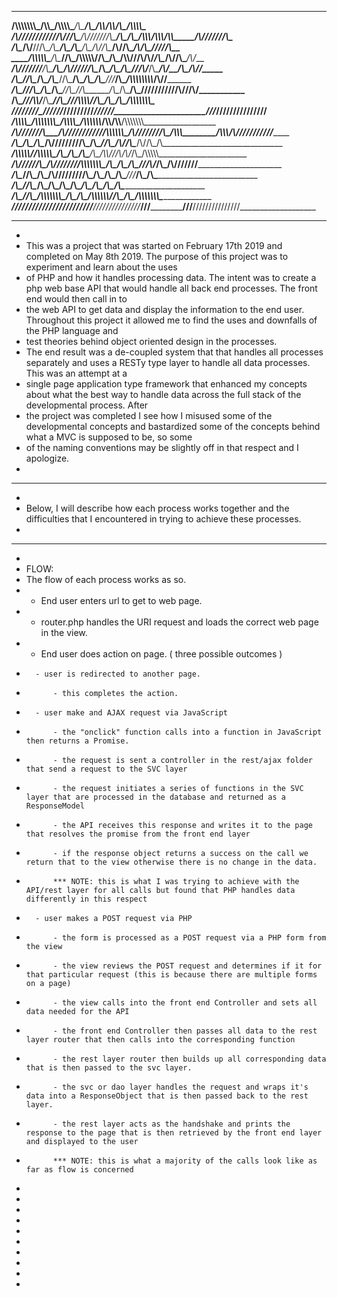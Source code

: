 **************************************************************************************************************************************************************************
__/\\\\\\\\\\\\\\\_______/\\\\\_________/\\\\\\\\\______/\\\________/\\\__/\\\\____________/\\\\______________________/\\\_______/\\\\\\\\\_____                     
__\/\\\///////////______/\\\///\\\_____/\\\///////\\\___\/\\\_______\/\\\_\/\\\\\\________/\\\\\\____________________/\\\\\_____/\\\///////\\\___                    
___\/\\\_______________/\\\/__\///\\\__\/\\\_____\/\\\___\/\\\_______\/\\\_\/\\\//\\\____/\\\//\\\__________________/\\\/\\\____\///______\//\\\__                   
____\/\\\\\\\\\\\______/\\\______\//\\\_\/\\\\\\\\\\\/____\/\\\_______\/\\\_\/\\\\///\\\/\\\/_\/\\\________________/\\\/\/\\\______________/\\\/___                  
_____\/\\\///////______\/\\\_______\/\\\_\/\\\//////\\\____\/\\\_______\/\\\_\/\\\__\///\\\/___\/\\\______________/\\\/__\/\\\___________/\\\//_____                 
______\/\\\_____________\//\\\______/\\\__\/\\\____\//\\\___\/\\\_______\/\\\_\/\\\____\///_____\/\\\____________/\\\\\\\\\\\\\\\\_____/\\\//________                
_______\/\\\______________\///\\\__/\\\____\/\\\_____\//\\\__\//\\\______/\\\__\/\\\_____________\/\\\___________\///////////\\\//____/\\\/___________               
________\/\\\________________\///\\\\\/_____\/\\\______\//\\\__\///\\\\\\\\\/___\/\\\_____________\/\\\_____________________\/\\\_____/\\\\\\\\\\\\\\\_              
_________\///___________________\/////_______\///________\///_____\/////////_____\///______________\///______________________\///_____\///////////////__             
 ________________________/\\\\\\\\\______/\\\\\\\\\\\\\\\_____/\\\\\\\\\_____/\\\\\\\\\\\\_____/\\\\____________/\\\\__/\\\\\\\\\\\\\\\__________________         
  ______________________/\\\///////\\\___\/\\\///////////____/\\\\\\\\\\\\\__\/\\\////////\\\__\/\\\\\\________/\\\\\\_\/\\\///////////___________________        
   _____________________\/\\\_____\/\\\___\/\\\______________/\\\/////////\\\_\/\\\______\//\\\_\/\\\//\\\____/\\\//\\\_\/\\\______________________________       
    _____________________\/\\\\\\\\\\\/____\/\\\\\\\\\\\_____\/\\\_______\/\\\_\/\\\_______\/\\\_\/\\\\///\\\/\\\/_\/\\\_\/\\\\\\\\\\\______________________      
     _____________________\/\\\//////\\\____\/\\\///////______\/\\\\\\\\\\\\\\\_\/\\\_______\/\\\_\/\\\__\///\\\/___\/\\\_\/\\\///////_______________________     
      _____________________\/\\\____\//\\\___\/\\\_____________\/\\\/////////\\\_\/\\\_______\/\\\_\/\\\____\///_____\/\\\_\/\\\______________________________    
       _____________________\/\\\_____\//\\\__\/\\\_____________\/\\\_______\/\\\_\/\\\_______/\\\__\/\\\_____________\/\\\_\/\\\______________________________   
        _____________________\/\\\______\//\\\_\/\\\\\\\\\\\\\\\_\/\\\_______\/\\\_\/\\\\\\\\\\\\/___\/\\\_____________\/\\\_\/\\\\\\\\\\\\\\\__________________  
         _____________________\///________\///__\///////////////__\///________\///__\////////////_____\///______________\///__\///////////////___________________

**************************************************************************************************************************************************************************
*
*   This was a project that was started on February 17th 2019 and completed on May 8th 2019. The purpose of this project was to experiment and learn about the uses
*   of PHP and how it handles processing data. The intent was to create a php web base API that would handle all back end processes. The front end would then call in to 
*   the web API to get data and display the information to the end user. Throughout this project it allowed me to find the uses and downfalls of the PHP language and 
*   test theories behind object oriented design in the processes.
*   The end result was a de-coupled system that that handles all processes separately and uses a RESTy type layer to handle all data processes. This was an attempt at a 
*   single page application type framework that enhanced my concepts about what the best way to handle data across the full stack of the developmental process. After
*   the project was completed I see how I misused some of the developmental concepts and bastardized some of the concepts behind what a MVC is supposed to be, so some
*   of the naming conventions may be slightly off in that respect and I apologize.
*
**************************************************************************************************************************************************************************
*
*   Below, I will describe how each process works together and the difficulties that I encountered in trying to achieve these processes.
*
**************************************************************************************************************************************************************************
*
*   FLOW:
*   The flow of each process works as so.
*   - End user enters url to get to web page.
*   - router.php handles the URI request and loads the correct web page in the view.
*   - End user does action on page. ( three possible outcomes )
*       - user is redirected to another page.
*           - this completes the action.            
*       - user make and AJAX request via JavaScript
*           - the "onclick" function calls into a function in JavaScript then returns a Promise.
*           - the request is sent a controller in the rest/ajax folder that send a request to the SVC layer
*           - the request initiates a series of functions in the SVC layer that are processed in the database and returned as a ResponseModel
*           - the API receives this response and writes it to the page that resolves the promise from the front end layer
*           - if the response object returns a success on the call we return that to the view otherwise there is no change in the data.
*           *** NOTE: this is what I was trying to achieve with the API/rest layer for all calls but found that PHP handles data differently in this respect
*       - user makes a POST request via PHP
*           - the form is processed as a POST request via a PHP form from the view
*           - the view reviews the POST request and determines if it for that particular request (this is because there are multiple forms on a page)
*           - the view calls into the front end Controller and sets all data needed for the API
*           - the front end Controller then passes all data to the rest layer router that then calls into the corresponding function
*           - the rest layer router then builds up all corresponding data that is then passed to the svc layer.
*           - the svc or dao layer handles the request and wraps it's data into a ResponseObject that is then passed back to the rest layer.
*           - the rest layer acts as the handshake and prints the response to the page that is then retrieved by the front end layer and displayed to the user
*           *** NOTE: this is what a majority of the calls look like as far as flow is concerned
*           
*
*
*
*
*
*
*
*
*

